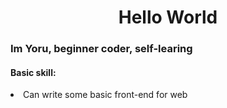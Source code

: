 <h1 align="center">Hello World</h1>
<h3>Im Yoru, beginner coder, self-learing</h3>

<h4>Basic skill:</h4>
<li>
  Can write some basic front-end for web
</li>
